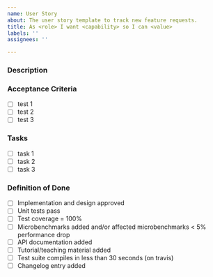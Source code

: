```yaml
---
name: User Story
about: The user story template to track new feature requests.
title: As <role> I want <capability> so I can <value>
labels: ''
assignees: ''

---
```


### Description 

<!-- role details / capability details / value details -->

### Acceptance Criteria

<!-- All the stuff that needs to be done, besides the Definition of Done for this story. -->

- [ ] test 1
- [ ] test 2
- [ ] test 3

### Tasks

<!-- The tasks which need to be tackled for this story to be completed. They are likely to be defined later when the team plans this story for the next iteration and discusses the design. --> 

- [ ] task 1
- [ ] task 2
- [ ] task 3

### Definition of Done

- [ ] Implementation and design approved
- [ ] Unit tests pass
- [ ] Test coverage = 100%
- [ ] Microbenchmarks added and/or affected microbenchmarks < 5% performance drop
- [ ] API documentation added
- [ ] Tutorial/teaching material added
- [ ] Test suite compiles in less than 30 seconds (on travis)
- [ ] Changelog entry added

